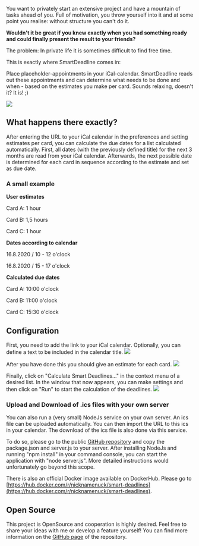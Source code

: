 You want to privately start an extensive project and have a mountain of tasks ahead of you. Full of motivation, you throw yourself into it and at some point you realise: without structure you can't do it. 

**Wouldn't it be great if you knew exactly when you had something ready and could finally present the result to your friends?**

The problem: In private life it is sometimes difficult to find free time. 

This is exactly where SmartDeadline comes in: 

Place placeholder-appointments in your iCal-calendar. SmartDeadline reads out these appointments and can determine what needs to be done and when - based on the estimates you make per card. Sounds relaxing, doesn't it? It is! ;)

![](https://raw.githubusercontent.com/michael-roedel/smart-deadlines/master/images/lists.PNG)

## What happens there exactly?

After entering the URL to your iCal calendar in the preferences and setting estimates per card, you can calculate the due dates for a list calculated automatically. First, all dates (with the previously defined title) for the next 3 months are read from your iCal calendar. Afterwards, the next possible date is determined for each card in sequence according to the estimate and set as due date.

### A small example

**User estimates**

Card A: 1 hour

Card B: 1,5 hours

Card C: 1 hour

**Dates according to calendar**

16.8.2020 / 10 - 12 o'clock

16.8.2020 / 15 - 17 o'clock

**Calculated due dates**

Card A: 10:00 o'clock

Card B: 11:00 o'clock

Card C: 15:30 o'clock

## Configuration

First, you need to add the link to your iCal calendar. Optionally, you can define a text to be included in the calendar title.
![](https://raw.githubusercontent.com/michael-roedel/smart-deadlines/master/images/settings.PNG)

After you have done this you should give an estimate for each card.
![](https://raw.githubusercontent.com/michael-roedel/smart-deadlines/master/images/card_estimation.PNG)

Finally, click on "Calculate Smart Deadlines..." in the context menu of a desired list. In the window that now appears, you can make settings and then click on "Run" to start the calculation of the deadlines.
![](https://raw.githubusercontent.com/michael-roedel/smart-deadlines/master/images/calculation.PNG)

### Upload and Download of .ics files with your own server

You can also run a (very small) NodeJs service on your own server. An ics file can be uploaded automatically. You can then import the URL to this ics in your calendar. The download of the ics file is also done via this service.

To do so, please go to the public [GitHub repository](https://github.com/michael-roedel/smart-deadlines) and copy the package.json and server.js to your server. After installing NodeJs and running "npm install" in your command console, you can start the application with "node server.js". More detailed instructions would unfortunately go beyond this scope.

There is also an official Docker image available on DockerHub. Please go to [https://hub.docker.com/r/nicknamenuck/smart-deadlines](https://hub.docker.com/r/nicknamenuck/smart-deadlines).

## Open Source

This project is OpenSource and cooperation is highly desired. Feel free to share your ideas with me or develop a feature yourself! You can find more information on the [GitHub page](https://github.com/michael-roedel/smart-deadlines) of the repository.
 